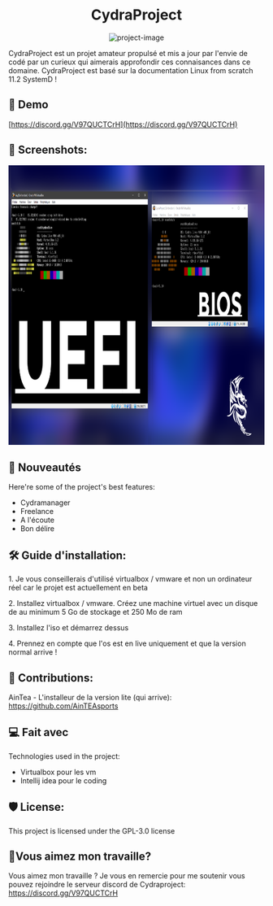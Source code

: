 <h1 align="center" id="title">CydraProject</h1>

<p align="center"><img src="https://raw.githubusercontent.com/acth2/CydraProject/main/imgs/test.png" alt="project-image"></p>

<p id="description">CydraProject est un projet amateur propulsé et mis a jour par l'envie de codé par un curieux qui aimerais approfondir ces connaisances dans ce domaine. CydraProject est basé sur la documentation Linux from scratch 11.2 SystemD !</p>

<h2>🚀 Demo</h2>

[https://discord.gg/V97QUCTCrH](https://discord.gg/V97QUCTCrH)

<h2>🎥 Screenshots:</h2>

<img src="https://raw.githubusercontent.com/acth2/acth2.github.io/main/UEFIvsBIOS.PNG" alt="project-screenshot" width="1920" height="550/">

  
  
<h2>🧐 Nouveautés</h2>

Here're some of the project's best features:

*   Cydramanager
*   Freelance
*   A l'écoute
*   Bon délire

<h2>🛠️ Guide d'installation:</h2>

<p>1. Je vous conseillerais d'utilisé virtualbox / vmware et non un ordinateur réel car le projet est actuellement en beta</p>

<p>2. Installez virtualbox / vmware. Créez une machine virtuel avec un disque de au minimum 5 Go de stockage et 250 Mo de ram</p>

<p>3. Installez l'iso et démarrez dessus</p>

<p>4. Prennez en compte que l'os est en live uniquement et que la version normal arrive !</p>

<h2>🍰 Contributions:</h2>

AinTea - L'installeur de la version lite (qui arrive): https://github.com/AinTEAsports

  
  
<h2>💻 Fait avec</h2>

Technologies used in the project:

*   Virtualbox pour les vm
*   Intellij idea pour le coding

<h2>🛡️ License:</h2>

This project is licensed under the GPL-3.0 license

<h2>💖Vous aimez mon travaille?</h2>

Vous aimez mon travaille ? Je vous en remercie pour me soutenir vous pouvez rejoindre le serveur discord de Cydraproject: https://discord.gg/V97QUCTCrH
